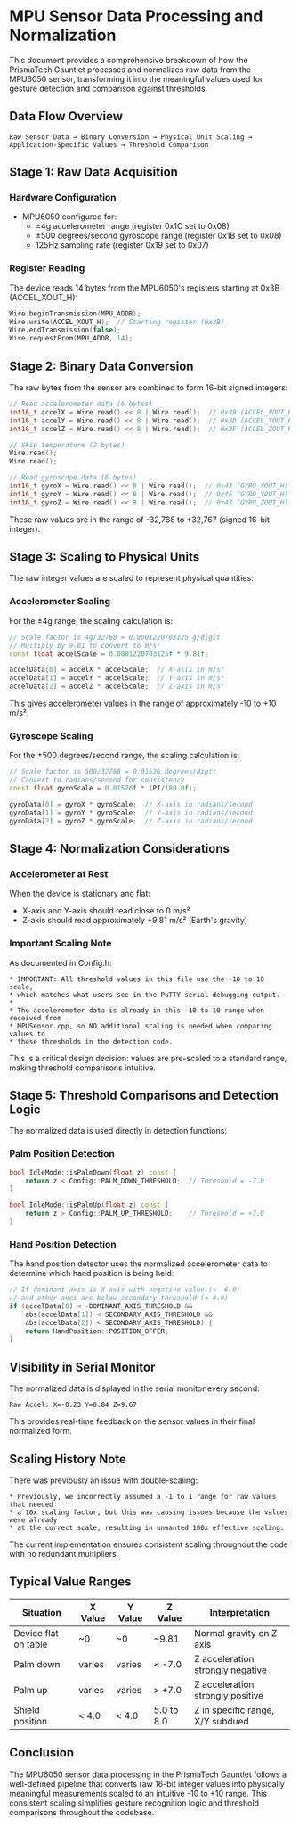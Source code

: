 # MPU Sensor Data Processing and Normalization

This document provides a comprehensive breakdown of how the PrismaTech Gauntlet processes and normalizes raw data from the MPU6050 sensor, transforming it into the meaningful values used for gesture detection and comparison against thresholds.

## Data Flow Overview

```
Raw Sensor Data → Binary Conversion → Physical Unit Scaling → Application-Specific Values → Threshold Comparison
```

## Stage 1: Raw Data Acquisition

### Hardware Configuration
- MPU6050 configured for:
  - ±4g accelerometer range (register 0x1C set to 0x08)
  - ±500 degrees/second gyroscope range (register 0x1B set to 0x08)
  - 125Hz sampling rate (register 0x19 set to 0x07)

### Register Reading
The device reads 14 bytes from the MPU6050's registers starting at 0x3B (ACCEL_XOUT_H):

```cpp
Wire.beginTransmission(MPU_ADDR);
Wire.write(ACCEL_XOUT_H);  // Starting register (0x3B)
Wire.endTransmission(false);
Wire.requestFrom(MPU_ADDR, 14);
```

## Stage 2: Binary Data Conversion

The raw bytes from the sensor are combined to form 16-bit signed integers:

```cpp
// Read accelerometer data (6 bytes)
int16_t accelX = Wire.read() << 8 | Wire.read();  // 0x3B (ACCEL_XOUT_H) & 0x3C (ACCEL_XOUT_L)
int16_t accelY = Wire.read() << 8 | Wire.read();  // 0x3D (ACCEL_YOUT_H) & 0x3E (ACCEL_YOUT_L)
int16_t accelZ = Wire.read() << 8 | Wire.read();  // 0x3F (ACCEL_ZOUT_H) & 0x40 (ACCEL_ZOUT_L)

// Skip temperature (2 bytes)
Wire.read();
Wire.read();

// Read gyroscope data (6 bytes)
int16_t gyroX = Wire.read() << 8 | Wire.read();  // 0x43 (GYRO_XOUT_H) & 0x44 (GYRO_XOUT_L)
int16_t gyroY = Wire.read() << 8 | Wire.read();  // 0x45 (GYRO_YOUT_H) & 0x46 (GYRO_YOUT_L)
int16_t gyroZ = Wire.read() << 8 | Wire.read();  // 0x47 (GYRO_ZOUT_H) & 0x48 (GYRO_ZOUT_L)
```

These raw values are in the range of -32,768 to +32,767 (signed 16-bit integer).

## Stage 3: Scaling to Physical Units

The raw integer values are scaled to represent physical quantities:

### Accelerometer Scaling
For the ±4g range, the scaling calculation is:

```cpp
// Scale factor is 4g/32768 = 0.0001220703125 g/digit
// Multiply by 9.81 to convert to m/s²
const float accelScale = 0.0001220703125f * 9.81f;

accelData[0] = accelX * accelScale;  // X-axis in m/s²
accelData[1] = accelY * accelScale;  // Y-axis in m/s²
accelData[2] = accelZ * accelScale;  // Z-axis in m/s²
```

This gives accelerometer values in the range of approximately -10 to +10 m/s².

### Gyroscope Scaling
For the ±500 degrees/second range, the scaling calculation is:

```cpp
// Scale factor is 500/32768 = 0.01526 degrees/digit
// Convert to radians/second for consistency
const float gyroScale = 0.01526f * (PI/180.0f);

gyroData[0] = gyroX * gyroScale;  // X-axis in radians/second
gyroData[1] = gyroY * gyroScale;  // Y-axis in radians/second
gyroData[2] = gyroZ * gyroScale;  // Z-axis in radians/second
```

## Stage 4: Normalization Considerations

### Accelerometer at Rest
When the device is stationary and flat:
- X-axis and Y-axis should read close to 0 m/s²
- Z-axis should read approximately +9.81 m/s² (Earth's gravity)

### Important Scaling Note
As documented in Config.h:
```
* IMPORTANT: All threshold values in this file use the -10 to 10 scale,
* which matches what users see in the PuTTY serial debugging output.
* 
* The accelerometer data is already in this -10 to 10 range when received from
* MPUSensor.cpp, so NO additional scaling is needed when comparing values to 
* these thresholds in the detection code.
```

This is a critical design decision: values are pre-scaled to a standard range, making threshold comparisons intuitive.

## Stage 5: Threshold Comparisons and Detection Logic

The normalized data is used directly in detection functions:

### Palm Position Detection
```cpp
bool IdleMode::isPalmDown(float z) const {
    return z < Config::PALM_DOWN_THRESHOLD;  // Threshold = -7.0
}

bool IdleMode::isPalmUp(float z) const {
    return z > Config::PALM_UP_THRESHOLD;    // Threshold = +7.0
}
```

### Hand Position Detection
The hand position detector uses the normalized accelerometer data to determine which hand position is being held:

```cpp
// If dominant axis is X-axis with negative value (< -6.0)
// and other axes are below secondary threshold (< 4.0)
if (accelData[0] < -DOMINANT_AXIS_THRESHOLD &&
    abs(accelData[1]) < SECONDARY_AXIS_THRESHOLD && 
    abs(accelData[2]) < SECONDARY_AXIS_THRESHOLD) {
    return HandPosition::POSITION_OFFER;
}
```

## Visibility in Serial Monitor

The normalized data is displayed in the serial monitor every second:
```
Raw Accel: X=-0.23 Y=0.84 Z=9.67
```

This provides real-time feedback on the sensor values in their final normalized form.

## Scaling History Note

There was previously an issue with double-scaling:
```
* Previously, we incorrectly assumed a -1 to 1 range for raw values that needed
* a 10x scaling factor, but this was causing issues because the values were already
* at the correct scale, resulting in unwanted 100x effective scaling.
```

The current implementation ensures consistent scaling throughout the code with no redundant multipliers.

## Typical Value Ranges

| Situation | X Value | Y Value | Z Value | Interpretation |
|-----------|---------|---------|---------|----------------|
| Device flat on table | ~0 | ~0 | ~9.81 | Normal gravity on Z axis |
| Palm down | varies | varies | < -7.0 | Z acceleration strongly negative |
| Palm up | varies | varies | > +7.0 | Z acceleration strongly positive |
| Shield position | < 4.0 | < 4.0 | 5.0 to 8.0 | Z in specific range, X/Y subdued |

## Conclusion

The MPU6050 sensor data processing in the PrismaTech Gauntlet follows a well-defined pipeline that converts raw 16-bit integer values into physically meaningful measurements scaled to an intuitive -10 to +10 range. This consistent scaling simplifies gesture recognition logic and threshold comparisons throughout the codebase. 